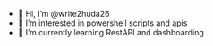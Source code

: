 - 👋 Hi, I’m @write2huda26
- 👀 I’m interested in powershell scripts and apis
- 🌱 I’m currently learning RestAPI and dashboarding

<!---
write2huda26/write2huda26 is a ✨ special ✨ repository because its `README.md` (this file) appears on your GitHub profile.
You can click the Preview link to take a look at your changes.
--->
